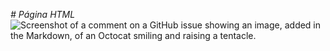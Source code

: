 _# Página HTML_
![Screenshot of a comment on a GitHub issue showing an image, added in the Markdown, of an Octocat smiling and raising a tentacle.](https://es.pinterest.com/ppauuliita_/pato/)
